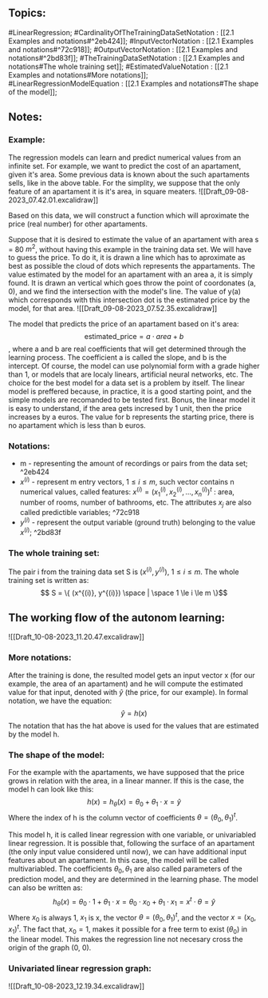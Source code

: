 ## Topics:
#LinearRegression;
#CardinalityOfTheTrainingDataSetNotation : [[2.1 Examples and notations#^2eb424]];
#InputVectorNotation : [[2.1 Examples and notations#^72c918]];
#OutputVectorNotation : [[2.1 Examples and notations#^2bd83f]];
#TheTrainingDataSetNotation : [[2.1 Examples and notations#The whole training set]];
#EstimatedValueNotation : [[2.1 Examples and notations#More notations]];
#LinearRegressionModelEquation : [[2.1 Examples and notations#The shape of the model]];

## Notes:
### Example:
The regression models can learn and predict numerical values from an infinite set. For example, we want to predict the cost of an apartament, given it's area. Some previous data is known about the such apartaments sells, like in the above table. For the simplity, we suppose that the only feature of an apartament it is it's area, in square meaters.
![[Draft_09-08-2023_07.42.01.excalidraw]]

Based on this data, we will construct a function which will aproximate the price (real number) for other apartaments.

Suppose that it is desired to estimate the value of an apartament with area s = 80 $m^2$, without having this example in the training data set. We will have to guess the price. To do it, it is drawn a line which has to aproximate as best as possible the cloud of dots which represents the appartaments. The value estimated by the model for an apartament with an area a, it is simply found. It is drawn an vertical which goes throw the point of coordonates (a, 0), and we find the intersection with the model's line. The value of y(a) which corresponds with this intersection dot is the estimated price by the model, for that area.
![[Draft_09-08-2023_07.52.35.excalidraw]]

The model that predicts the price of an apartament based on it's area:
$$\text{estimated\_price} = a \cdot area + b$$
, where a and b are real coefficients that will get determined through the learning process. The coefficient a is called the slope, and b is the intercept. Of course, the model can use polynomial form with a grade higher than 1, or models that are localy linears, artificial neural networks, etc. The choice for the best model for a data set is a problem by itself. The linear model is preffered because, in practice, it is a good starting point, and the simple models are recomanded to be tested first. Bonus, the linear model it is easy to understand, if the area gets incresed by 1 unit, then the price increases by a euros. The value for b represents the starting price, there is no apartament which is less than b euros.

### Notations:
- m - representing the amount of recordings or pairs from the data set; ^2eb424
- $x^{(i)}$ - represent m entry vectors, $1 \le i \le m$, such vector contains n numerical values, called features: $x^{(i)} = (x_1^{(i)}, x_2^{(i)}, \text{...}, x_n^{(i)})^t$ : area, number of rooms, number of bathrooms, etc. The attributes $x_j$ are also called predictible variables; ^72c918
- $y^{(i)}$ - represent the output variable (ground truth) belonging to the value $x^{(i)}$; ^2bd83f

### The whole training set:
The pair i from the training data set S is ($x^{(i)}, y^{(i)}$), $1 \le i \le m$. The whole training set is written as:
$$ S = \{ (x^{(i)}, y^{(i)}) \space | \space 1 \le i \le m \}$$

## The working flow of the autonom learning:
![[Draft_10-08-2023_11.20.47.excalidraw]]

### More notations:
After the training is done, the resulted model gets an input vector x (for our example, the area of an apartament) and he will compute the estimated value for that input, denoted with $\hat{y}$ (the price, for our example). In formal notation, we have the equation:
$$\hat{y} = h(x)$$
The notation that has the hat above is used for the values that are estimated by the model h.

### The shape of the model:
For the example with the apartaments, we have supposed that the price grows in relation with the area, in a linear manner. If this is the case, the model h can look like this:
$$h(x) = h_\theta(x) = \theta_0 + \theta_1 \cdot x = \hat{y}$$
Where the index of h is the column vector of coefficients $\theta = (\theta_0, \theta_1)^t$.

This model h, it is called linear regression with one variable, or univariabled linear regression. It is possible that, following the surface of an apartament (the only input value considered until now), we can have additional input features about an apartament. In this case, the model will be called multivariabled. The coefficients $\theta_0, \theta_1$ are also called parameters of the prediction model, and they are determined in the learning phase. The model can also be written as:
$$h_\theta(x) = \theta_0 \cdot 1 + \theta_1 \cdot x = \theta_0 \cdot x_0 + \theta_1 \cdot x_1 = x^t \cdot \theta = \hat{y}$$
Where $x_0$ is always 1, $x_1$ is x, the vector $\theta = (\theta_0, \theta_1)^t$, and the vector $x = (x_0, x_1)^t$. The fact that, $x_0 = 1$, makes it possible for a free term to exist ($\theta_0$) in the linear model. This makes the regression line not necesary cross the origin of the graph (0, 0).

### Univariated linear regression graph:
![[Draft_10-08-2023_12.19.34.excalidraw]]
